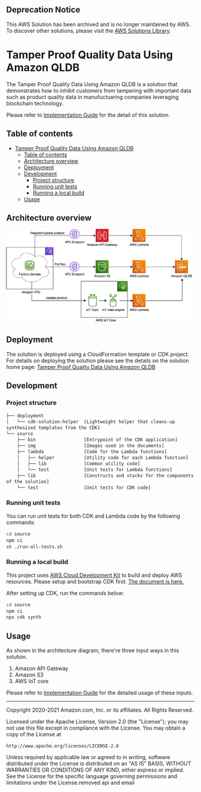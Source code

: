 ## Deprecation Notice
This AWS Solution has been archived and is no longer maintained by AWS. To discover other solutions, please visit the [AWS Solutions Library](https://aws.amazon.com/solutions/).

# Tamper Proof Quality Data Using Amazon QLDB
The Tamper Proof Quality Data Using Amazon QLDB is a solution that demonstrates how to inhibit customers from tampering with important data such as product quality data in manufuctuaring companies leveraging blockchain technology.

Please refer to [Implementation Guide](https://docs.aws.amazon.com/solutions/latest/tamper-proof-quality-data-using-amazon-qldb/welcome.html) for the detail of this solution.

## Table of contents
- [Tamper Proof Quality Data Using Amazon QLDB](#tamper-proof-quality-data-using-amazon-qldb)
  - [Table of contents](#table-of-contents)
  - [Architecture overview](#architecture-overview)
  - [Deployment](#deployment)
  - [Development](#development)
    - [Project structure](#project-structure)
    - [Running unit tests](#running-unit-tests)
    - [Running a local build](#running-a-local-build)
  - [Usage](#usage)

## Architecture overview
![architecture](source/img/architecture.png)

## Deployment
The solution is deployed using a CloudFormation template or CDK project. For details on deploying the solution please see the details on the solution home page: [Tamper Proof Quality Data Using Amazon QLDB](https://aws.amazon.com/solutions/implementations/tamper-proof-quality-data-using-amazon-qldb/)

## Development
### Project structure

```
├── deployment
│   └── cdk-solution-helper  [Lightweight helper that cleans-up synthesized templates from the CDK]
└── source
    ├── bin                  [Entrypoint of the CDK application]
    ├── img                  [Images used in the documents]
    ├── lambda               [Code for the Lambda functions]
    │   ├── helper           [Utility code for each Lambda function]
    │   ├── lib              [Common utility code]
    │   └── test             [Unit tests for Lambda functions]
    ├── lib                  [Constructs and stacks for the components of the solution]
    └── test                 [Unit tests for CDK code]
```

### Running unit tests
You can run unit tests for both CDK and Lambda code by the following commands:

```sh
cd source
npm ci
sh ./run-all-tests.sh
```

### Running a local build
This project uses [AWS Cloud Development Kit](https://aws.amazon.com/cdk/) to build and deploy AWS resources.
Please setup and bootstrap CDK first. [The document is here.](https://docs.aws.amazon.com/cdk/latest/guide/getting_started.html)

After setting up CDK, run the commands below:

```sh
cd source
npm ci
npx cdk synth
```

## Usage
As shown in the architecture diagram, there're three input ways in this solution.
1. Amazon API Gateway
2. Amazon S3
3. AWS IoT core

Please refer to [Implementation Guide](https://docs.aws.amazon.com/solutions/latest/tamper-proof-quality-data-using-amazon-qldb/welcome.html) for the detailed usage of these inputs.

---

Copyright 2020-2021 Amazon.com, Inc. or its affiliates. All Rights Reserved.

Licensed under the Apache License, Version 2.0 (the "License");
you may not use this file except in compliance with the License.
You may obtain a copy of the License at

    http://www.apache.org/licenses/LICENSE-2.0

Unless required by applicable law or agreed to in writing, software
distributed under the License is distributed on an "AS IS" BASIS,
WITHOUT WARRANTIES OR CONDITIONS OF ANY KIND, either express or implied.
See the License for the specific language governing permissions and
limitations under the License.removed api and email

